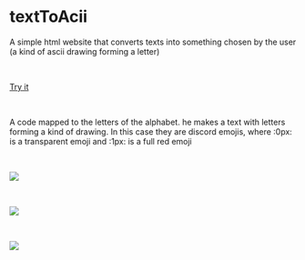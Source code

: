 # textToAcii
A simple html website that converts texts into something chosen by the user (a kind of ascii drawing forming a letter) 

<br>

[Try it](https://cookieukw.github.io/textToAscii/index.html)

<br>

A code mapped to the letters of the alphabet. he makes a text with letters forming a kind of drawing. In this case they are discord emojis, where :0px: is a transparent emoji and :1px: is a full red emoji

<br>

![](https://user-images.githubusercontent.com/65344982/210186680-21d1659f-43e1-40c9-9f40-2e952e0fbbf2.jpg)

<br>

![](https://user-images.githubusercontent.com/65344982/210187137-babacffa-fb4e-42bc-8d9f-b15e2572406b.jpg)

<br>

![](https://user-images.githubusercontent.com/65344982/210187151-2341bf03-697e-4cb4-964b-f7141de84505.jpg)


